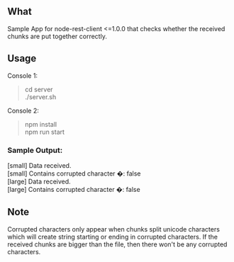 ## What
Sample App for node-rest-client <=1.0.0 that checks whether the received chunks are put together correctly.

## Usage
Console 1:
> cd server  
> ./server.sh

Console 2:
> npm install  
> npm run start

### Sample Output:
[small] Data received.  
[small] Contains corrupted character �: false  
[large] Data received.  
[large] Contains corrupted character �: false

## Note
Corrupted characters only appear when chunks split 
unicode characters which will create string starting 
or ending in corrupted characters.
If the received chunks are bigger than the file,
then there won't be any corrupted characters.


